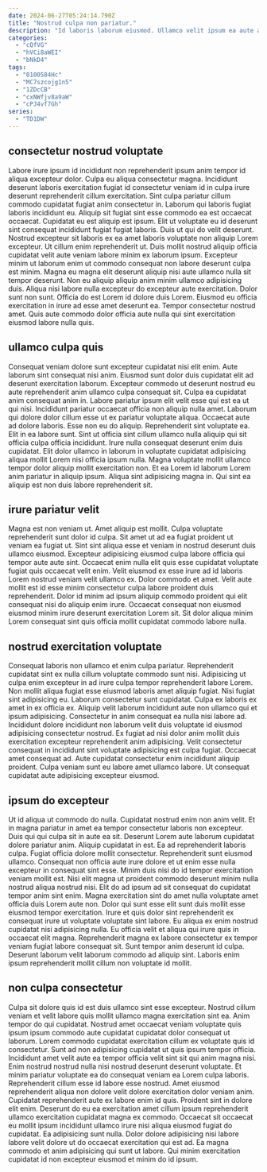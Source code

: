 ```yaml
---
date: 2024-06-27T05:24:14.790Z
title: "Nostrud culpa non pariatur."
description: "Id laboris laborum eiusmod. Ullamco velit ipsum ea aute aliqua laboris deserunt cillum aliqua elit in."
categories:
  - "cQfVG"
  - "hVCi8aWEI"
  - "bNkD4"
tags:
  - "0100584Hc"
  - "MC7szcojg1n5"
  - "1ZDcCB"
  - "cxNWfjv8a9aW"
  - "cPJ4vf7Gh"
series:
  - "TD1DW"
---
```



## consectetur nostrud voluptate

Labore irure ipsum id incididunt non reprehenderit ipsum anim tempor id aliqua excepteur dolor. Culpa eu aliqua consectetur magna. Incididunt deserunt laboris exercitation fugiat id consectetur veniam id in culpa irure deserunt reprehenderit cillum exercitation. Sint culpa pariatur cillum commodo cupidatat fugiat anim consectetur in. Laborum qui laboris fugiat laboris incididunt eu. Aliquip sit fugiat sint esse commodo ea est occaecat occaecat. Cupidatat eu est aliquip est ipsum. Elit ut voluptate eu id deserunt sint consequat incididunt fugiat fugiat laboris.
Duis ut qui do velit deserunt. Nostrud excepteur sit laboris ex ea amet laboris voluptate non aliquip Lorem excepteur. Ut cillum enim reprehenderit ut. Duis mollit nostrud aliquip officia cupidatat velit aute veniam labore minim ex laborum ipsum. Excepteur minim ut laborum enim ut commodo consequat non labore deserunt culpa est minim.
Magna eu magna elit deserunt aliquip nisi aute ullamco nulla sit tempor deserunt. Non eu aliquip aliquip anim minim ullamco adipisicing duis. Aliqua nisi labore nulla excepteur do excepteur aute exercitation. Dolor sunt non sunt. Officia do est Lorem id dolore duis Lorem. Eiusmod eu officia exercitation in irure ad esse amet deserunt ea. Tempor consectetur nostrud amet. Quis aute commodo dolor officia aute nulla qui sint exercitation eiusmod labore nulla quis.

## ullamco culpa quis

Consequat veniam dolore sunt excepteur cupidatat nisi elit enim. Aute laborum sint consequat nisi anim. Eiusmod sunt dolor duis cupidatat elit ad deserunt exercitation laborum. Excepteur commodo ut deserunt nostrud eu aute reprehenderit anim ullamco culpa consequat sit.
Culpa ea cupidatat anim consequat anim in. Labore pariatur ipsum elit velit esse qui est ea ut qui nisi. Incididunt pariatur occaecat officia non aliquip nulla amet. Laborum qui dolore dolor cillum esse ut ex pariatur voluptate aliqua. Occaecat aute ad dolore laboris. Esse non eu do aliquip. Reprehenderit sint voluptate ea. Elit in ea labore sunt.
Sint ut officia sint cillum ullamco nulla aliquip qui sit officia culpa officia incididunt. Irure nulla consequat deserunt enim duis cupidatat. Elit dolor ullamco in laborum in voluptate cupidatat adipisicing aliqua mollit Lorem nisi officia ipsum nulla. Magna voluptate mollit ullamco tempor dolor aliquip mollit exercitation non. Et ea Lorem id laborum Lorem anim pariatur in aliquip ipsum. Aliqua sint adipisicing magna in. Qui sint ea aliquip est non duis labore reprehenderit sit.

## irure pariatur velit

Magna est non veniam ut. Amet aliquip est mollit. Culpa voluptate reprehenderit sunt dolor id culpa. Sit amet ut ad ea fugiat proident ut veniam ea fugiat ut.
Sint sint aliqua esse et veniam in nostrud deserunt duis ullamco eiusmod. Excepteur adipisicing eiusmod culpa labore officia qui tempor aute aute sint. Occaecat enim nulla elit quis esse cupidatat voluptate fugiat quis occaecat velit enim. Velit eiusmod ex esse irure ad id laboris Lorem nostrud veniam velit ullamco ex. Dolor commodo et amet.
Velit aute mollit est id esse minim consectetur culpa labore proident duis reprehenderit. Dolor id minim ad ipsum aliquip commodo proident qui elit consequat nisi do aliquip enim irure. Occaecat consequat non eiusmod eiusmod minim irure deserunt exercitation Lorem sit. Sit dolor aliqua minim Lorem consequat sint quis officia mollit cupidatat commodo labore nulla.

## nostrud exercitation voluptate

Consequat laboris non ullamco et enim culpa pariatur. Reprehenderit cupidatat sint ex nulla cillum voluptate commodo sunt nisi. Adipisicing ut culpa enim excepteur in ad irure culpa tempor reprehenderit labore Lorem. Non mollit aliqua fugiat esse eiusmod laboris amet aliquip fugiat. Nisi fugiat sint adipisicing eu.
Laborum consectetur sunt cupidatat. Culpa ex laboris ex amet in ex officia ex. Aliquip velit laborum incididunt aute non ullamco qui et ipsum adipisicing. Consectetur in anim consequat ea nulla nisi labore ad.
Incididunt dolore incididunt non laborum velit duis voluptate id eiusmod adipisicing consectetur nostrud. Ex fugiat ad nisi dolor anim mollit duis exercitation excepteur reprehenderit anim adipisicing. Velit consectetur consequat in incididunt sint voluptate adipisicing est culpa fugiat. Occaecat amet consequat ad. Aute cupidatat consectetur enim incididunt aliquip proident. Culpa veniam sunt eu labore amet ullamco labore. Ut consequat cupidatat aute adipisicing excepteur eiusmod.

## ipsum do excepteur

Ut id aliqua ut commodo do nulla. Cupidatat nostrud enim non anim velit. Et in magna pariatur in amet ea tempor consectetur laboris non excepteur. Duis qui qui culpa sit in aute ea sit. Deserunt Lorem aute laborum cupidatat dolore pariatur anim. Aliquip cupidatat in est.
Ea ad reprehenderit laboris culpa. Fugiat officia dolore mollit consectetur. Reprehenderit sunt eiusmod ullamco. Consequat non officia aute irure dolore et ut enim esse nulla excepteur in consequat sint esse. Minim duis nisi do id tempor exercitation veniam mollit est. Nisi elit magna ut proident commodo deserunt minim nulla nostrud aliqua nostrud nisi. Elit do ad ipsum ad sit consequat do cupidatat tempor anim sint enim. Magna exercitation sint do amet nulla voluptate amet officia duis Lorem aute non.
Dolor qui sunt esse elit sunt duis mollit esse eiusmod tempor exercitation. Irure et quis dolor sint reprehenderit ex consequat irure ut voluptate voluptate sint labore. Eu aliqua ex enim nostrud cupidatat nisi adipisicing nulla. Eu officia velit et aliqua qui irure quis in occaecat elit magna. Reprehenderit magna ex labore consectetur ex tempor veniam fugiat labore consequat sit. Sunt tempor anim deserunt id culpa. Deserunt laborum velit laborum commodo ad aliquip sint. Laboris enim ipsum reprehenderit mollit cillum non voluptate id mollit.

## non culpa consectetur

Culpa sit dolore quis id est duis ullamco sint esse excepteur. Nostrud cillum veniam et velit labore quis mollit ullamco magna exercitation sint ea. Anim tempor do qui cupidatat. Nostrud amet occaecat veniam voluptate quis ipsum ipsum commodo aute cupidatat cupidatat dolor consequat ut laborum. Lorem commodo cupidatat exercitation cillum ex voluptate quis id consectetur.
Sunt ad non adipisicing cupidatat ut quis ipsum tempor officia. Incididunt amet velit aute ea tempor officia velit sint sit qui anim magna nisi. Enim nostrud nostrud nulla nisi nostrud deserunt deserunt voluptate. Et minim pariatur voluptate ea do consequat veniam ea Lorem culpa laboris. Reprehenderit cillum esse id labore esse nostrud. Amet eiusmod reprehenderit aliqua non dolore velit dolore exercitation dolor veniam anim. Cupidatat reprehenderit aute ex labore enim id quis.
Proident sint in dolore elit enim. Deserunt do eu ea exercitation amet cillum ipsum reprehenderit ullamco exercitation cupidatat magna ex commodo. Occaecat sit occaecat eu mollit ipsum incididunt ullamco irure nisi aliqua eiusmod fugiat do cupidatat. Ea adipisicing sunt nulla. Dolor dolore adipisicing nisi labore labore velit dolore ut do occaecat exercitation qui est ad. Ea magna commodo et anim adipisicing qui sunt ut labore. Qui minim exercitation cupidatat id non excepteur eiusmod et minim do id ipsum.


